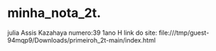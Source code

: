 # minha_nota_2t.
julia Assis Kazahaya 
numero:39
1ano H
link do site: file:///tmp/guest-94mqp9/Downloads/primeiroh_2t-main/index.html
